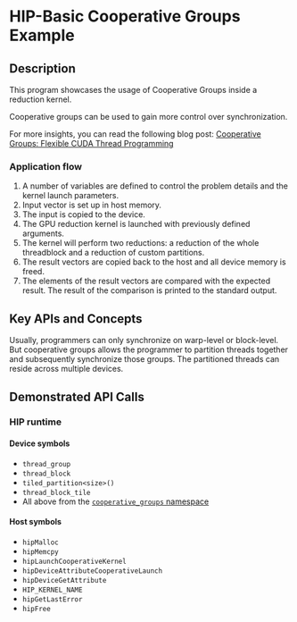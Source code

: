 # HIP-Basic Cooperative Groups Example

## Description
This program showcases the usage of Cooperative Groups inside a reduction kernel. 

Cooperative groups can be used to gain more control over synchronization.

For more insights, you can read the following blog post:
[Cooperative Groups: Flexible CUDA Thread Programming](https://developer.nvidia.com/blog/cooperative-groups/)

### Application flow
1. A number of variables are defined to control the problem details and the kernel launch parameters.
2. Input vector is set up in host memory.
3. The input is copied to the device.
4. The GPU reduction kernel is launched with previously defined arguments.
5. The kernel will perform two reductions: a reduction of the whole threadblock and a reduction of custom partitions.
6. The result vectors are copied back to the host and all device memory is freed.
7. The elements of the result vectors are compared with the expected result. The result of the comparison is printed to the standard output.

## Key APIs and Concepts
Usually, programmers can only synchronize on warp-level or block-level. 
But cooperative groups allows the programmer to partition threads together and subsequently synchronize those groups. 
The partitioned threads can reside across multiple devices.

## Demonstrated API Calls
### HIP runtime
#### Device symbols
- `thread_group`
- `thread_block`
- `tiled_partition<size>()`
- `thread_block_tile` 
- All above from the [`cooperative_groups` namespace](https://github.com/ROCm-Developer-Tools/hipamd/blob/develop/include/hip/amd_detail/amd_hip_cooperative_groups.h)
#### Host symbols
- `hipMalloc`
- `hipMemcpy`
- `hipLaunchCooperativeKernel`
- `hipDeviceAttributeCooperativeLaunch`
- `hipDeviceGetAttribute`
- `HIP_KERNEL_NAME`
- `hipGetLastError`
- `hipFree`
